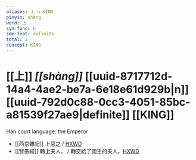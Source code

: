 ```yaml
---
aliases: 上 n KING
pinyin: shàng
word: 上
syn-func: n
sem-feat: definite
total: 2
concept: KING 
---
```

# [[上]] *[[shàng]]*  [[uuid-8717712d-14a4-4ae2-be7a-6e18e61d929b|n]] [[uuid-792d0c88-0cc3-4051-85bc-a81539f27ae9|definite]] [[KING]]
Han court language: the Emperor
 - [[西京雜記]] 上惡之 / [HXWD](https://hxwd.org/textview.html?location=CH1a0936_CHANT_001-6a.4)
 - [[賢愚經]] 轉**上**夫人。 / 轉交給了國王的夫人。[HXWD](https://hxwd.org/textview.html?location=KR6b0059_T_001-0353c.25)